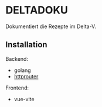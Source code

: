# DELTADOKU

Dokumentiert die Rezepte im Delta-V. 

## Installation

Backend:
- golang
- [httprouter](github.com/julienschmidt/httprouter)

Frontend:
- vue-vite